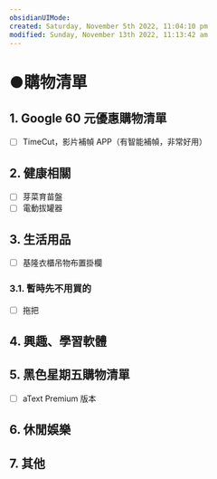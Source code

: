 ```yaml
---
obsidianUIMode: 
created: Saturday, November 5th 2022, 11:04:10 pm
modified: Sunday, November 13th 2022, 11:13:42 am
---
```

# ●購物清單

## 1. Google 60 元優惠購物清單
- [ ] TimeCut，影片補幀 APP（有智能補幀，非常好用）

## 2. 健康相關
- [ ] 芽菜育苗盤
- [ ] 電動拔罐器

## 3. 生活用品
- [ ] 基隆衣櫃吊物布置掛欄
### 3.1. 暫時先不用買的
- [ ] 拖把

## 4. 興趣、學習軟體

## 5. 黑色星期五購物清單
- [ ] aText Premium 版本

## 6. 休閒娛樂


## 7. 其他